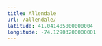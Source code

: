 ```yaml
---
title: Allendale
url: /allendale/
latitude: 41.041485800000004
longitude: -74.12903200000001
---
```

